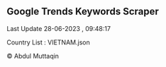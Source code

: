 

## Google Trends Keywords Scraper 
 
Last Update 28-06-2023 , 09:48:17

Country List :
VIETNAM.json



© Abdul Muttaqin 
